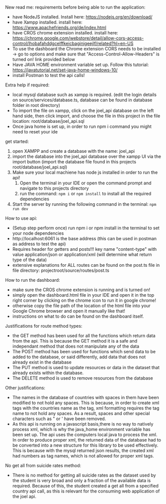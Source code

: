 New read me:
requirements before being able to run the application:
- have NodeJS installed. Install here: https://nodejs.org/en/download/
- have Xampp installed. install here: https://www.apachefriends.org/de/index.html
- have CROS chrome extension installed. install here: https://chrome.google.com/webstore/detail/allow-cors-access-control/lhobafahddgcelffkeicbaginigeejlf/related?hl=en-US
- To use the dashboard the Chrome extension CORS needs to be installed -> go to options and make sure that "Access-Control-Allow-Headers" is turned on! link provided below
- Have JAVA HOME environment variable set up. Follow this tutorial: https://javatutorial.net/set-java-home-windows-10/
- install Postman to test the api calls!

Extra help if required:
- local mysql database such as xampp is required. (edit the login details on source/services/database.ts, database can be found in database folder in root directory)
- To import the file on xampp, click on the joel_api database on the left hand side, then click import, and choose the file in this project in the file location: root/database/joel_api.sql 
- Once java home is set up, in order to run npm i command you might need to reset your ide

get started:
1. open XAMPP and create a database with the name: joel_api
2. import the database into the joel_api database over the xampp UI via the import button (import the database file found in this projects root/database/joel_api.sql) 
3. Make sure your local machiene has node js installed in order to run the api!
   1. Open the terminal in your IDE or open the command prompt and navigate to this projects directory
   2. run the command: `npm i` or `npm install` to install all the required dependencies
4. Start the server by running the following command in the terminal: `npm run dev`

How to use api:
* (Setup step perform once) run npm i or npm install in the terminal to set your node dependencies
* http://localhost:6061 is the base address (this can be used in postman as address to test the api)
* Requires header for getters and posts!!! key name "content-type" with value application/json or application/xml (will determine what return type of the data)
* extensive explanations for ALL routes can be found on the post.ts file in file directory: projectroot/source/routes/post.ts

How to run the dashboard:
- make sure the CROS chrome extension is running and is turned on!
- simply open the dashboard.html file in your IDE and open it in the top right corner by clicking on the chrome icon to run it in google chrome!
- otherwise copy the file path of the location of the html file into your Google Chrome browser and open it manually like that! 
- instructions on what to do can be found on the dashboard itself.

Justifications for route method types:
- the GET method has been used for all the functions which return data from the api. This is because the GET method it is a safe and independant method that does not manipulate any of the data
- The POST method has been used for functions which send data to be added to the database, or said differently, add data that does not already exist in the database
- The PUT method is used to update resources or data in the dataset that already exists within the database. 
- The DELETE method is used to remove resources from the database

Other justifications:
- The names in the database of countries with spaces in them have been modified to not hold any spaces. This is because, in order to create xml tags with the countries name as the tag, xml formatting requires the tag name to not hold any spaces. As a result, spaces and other special characters such as " or ' have been removed.
- As this api is running on a javascript basis,there is no way to natively process xml, which is why the java_home environment variable has been set up. The api uses the computers local java to process the xml. In order to produce proper xml, the returned data of the database had to be converted into a new structure for this library to be used effectively. This is because with the mysql returned json results, the created xml had numbers as tag names, which is not allowed for proper xml tags.

No get all from suicide rates method:
- There is no method for getting all suicide rates as the dataset used by the student is very broad and only a fraction of the available data is required. Because of this, the student created a get all from a specified country api call, as this is relevant for the consuming web application of the joel api.
